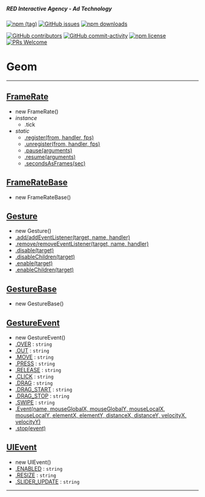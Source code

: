 ##### RED Interactive Agency - Ad Technology

[![npm
(tag)](https://img.shields.io/npm/v/@ff0000-ad-tech%2Fad-events.svg?style=flat-square)](https://www.npmjs.com/package/@ff0000-ad-tech%2Fad-events)
[![GitHub
issues](https://img.shields.io/github/issues/ff0000-ad-tech/ad-events.svg?style=flat-square)](https://github.com/ff0000-ad-tech/ad-events)
[![npm
downloads](https://img.shields.io/npm/dm/@ff0000-ad-tech%2Fad-events.svg?style=flat-square)](https://www.npmjs.com/package/@ff0000-ad-tech%2Fad-events)

[![GitHub
contributors](https://img.shields.io/github/contributors/ff0000-ad-tech/ad-events.svg?style=flat-square)](https://github.com/ff0000-ad-tech/ad-events/graphs/contributors/)
[![GitHub
commit-activity](https://img.shields.io/github/commit-activity/y/ff0000-ad-tech/ad-events.svg?style=flat-square)](https://github.com/ff0000-ad-tech/ad-events/commits/master)
[![npm
license](https://img.shields.io/npm/l/@ff0000-ad-tech%2Fad-events.svg?style=flat-square)](https://github.com/ff0000-ad-tech/ad-events/blob/master/LICENSE)
[![PRs
Welcome](https://img.shields.io/badge/PRs-welcome-brightgreen.svg?style=flat-square)](http://makeapullrequest.com)

# Geom

---

## <a name="FrameRate" href="./docs/FrameRate.md">FrameRate</a>

* new FrameRate()
* _instance_
    * .tick
* _static_
    * <a href="./docs/FrameRate.md#FrameRate.register">.register(from, handler, fps)</a>
    * <a href="./docs/FrameRate.md#FrameRate.unregister">.unregister(from, handler, fps)</a>
    * <a href="./docs/FrameRate.md#FrameRate.pause">.pause(arguments)</a>
    * <a href="./docs/FrameRate.md#FrameRate.resume">.resume(arguments)</a>
    * <a href="./docs/FrameRate.md#FrameRate.secondsAsFrames">.secondsAsFrames(sec)</a>

## <a name="FrameRateBase" href="./docs/FrameRateBase.md">FrameRateBase</a>

* new FrameRateBase()

## <a name="Gesture" href="./docs/Gesture.md">Gesture</a>

* new Gesture()
* <a href="./docs/Gesture.md#Gesture.add/addEventListener">.add/addEventListener(target, name, handler)</a>
* <a href="./docs/Gesture.md#Gesture.remove/removeEventListener">.remove/removeEventListener(target, name, handler)</a>
* <a href="./docs/Gesture.md#Gesture.disable">.disable(target)</a>
* <a href="./docs/Gesture.md#Gesture.disableChildren">.disableChildren(target)</a>
* <a href="./docs/Gesture.md#Gesture.enable">.enable(target)</a>
* <a href="./docs/Gesture.md#Gesture.enableChildren">.enableChildren(target)</a>

## <a name="GestureBase" href="./docs/GestureBase.md">GestureBase</a>

* new GestureBase()

## <a name="GestureEvent" href="./docs/GestureEvent.md">GestureEvent</a>

* new GestureEvent()
* <a href="./docs/GestureEvent.md#GestureEvent.OVER">.OVER</a> : <code>string</code>
* <a href="./docs/GestureEvent.md#GestureEvent.OUT">.OUT</a> : <code>string</code>
* <a href="./docs/GestureEvent.md#GestureEvent.MOVE">.MOVE</a> : <code>string</code>
* <a href="./docs/GestureEvent.md#GestureEvent.PRESS">.PRESS</a> : <code>string</code>
* <a href="./docs/GestureEvent.md#GestureEvent.RELEASE">.RELEASE</a> : <code>string</code>
* <a href="./docs/GestureEvent.md#GestureEvent.CLICK">.CLICK</a> : <code>string</code>
* <a href="./docs/GestureEvent.md#GestureEvent.DRAG">.DRAG</a> : <code>string</code>
* <a href="./docs/GestureEvent.md#GestureEvent.DRAG_START">.DRAG_START</a> : <code>string</code>
* <a href="./docs/GestureEvent.md#GestureEvent.DRAG_STOP">.DRAG_STOP</a> : <code>string</code>
* <a href="./docs/GestureEvent.md#GestureEvent.SWIPE">.SWIPE</a> : <code>string</code>
* <a href="./docs/GestureEvent.md#GestureEvent.Event">.Event(name, mouseGlobalX, mouseGlobalY, mouseLocalX, mouseLocalY, elementX, elementY, distanceX, distanceY, velocityX, velocityY)</a>
* <a href="./docs/GestureEvent.md#GestureEvent.stop">.stop(event)</a>

## <a name="UIEvent" href="./docs/UIEvent.md">UIEvent</a>

* new UIEvent()
* <a href="./docs/UIEvent.md#UIEvent.ENABLED">.ENABLED</a> : <code>string</code>
* <a href="./docs/UIEvent.md#UIEvent.RESIZE">.RESIZE</a> : <code>string</code>
* <a href="./docs/UIEvent.md#UIEvent.SLIDER_UPDATE">.SLIDER_UPDATE</a> : <code>string</code>

---
